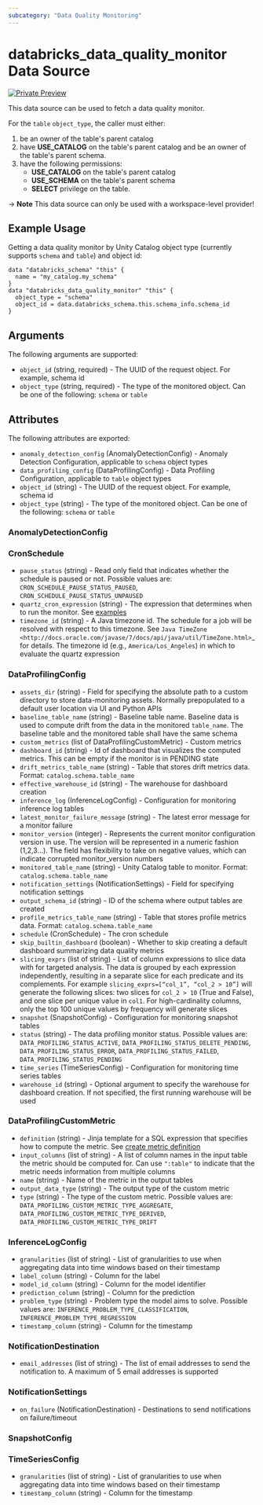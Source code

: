 ```yaml
---
subcategory: "Data Quality Monitoring"
---
```

# databricks_data_quality_monitor Data Source
[![Private Preview](https://img.shields.io/badge/Release_Stage-Private_Preview-blueviolet)](https://docs.databricks.com/aws/en/release-notes/release-types)

This data source can be used to fetch a data quality monitor.

For the `table` `object_type`, the caller must either:
1. be an owner of the table's parent catalog
2. have **USE_CATALOG** on the table's parent catalog and be an owner of the table's parent schema.
3. have the following permissions:
   - **USE_CATALOG** on the table's parent catalog
   - **USE_SCHEMA** on the table's parent schema
   - **SELECT** privilege on the table.

-> **Note** This data source can only be used with a workspace-level provider!


## Example Usage
Getting a data quality monitor by Unity Catalog object type (currently supports `schema` and `table`) and object id:

```hcl
data "databricks_schema" "this" {
  name = "my_catalog.my_schema"
}
data "databricks_data_quality_monitor" "this" {
  object_type = "schema"
  object_id = data.databricks_schema.this.schema_info.schema_id
}
```


## Arguments
The following arguments are supported:
* `object_id` (string, required) - The UUID of the request object. For example, schema id
* `object_type` (string, required) - The type of the monitored object. Can be one of the following: `schema` or `table`

## Attributes
The following attributes are exported:
* `anomaly_detection_config` (AnomalyDetectionConfig) - Anomaly Detection Configuration, applicable to `schema` object types
* `data_profiling_config` (DataProfilingConfig) - Data Profiling Configuration, applicable to `table` object types
* `object_id` (string) - The UUID of the request object. For example, schema id
* `object_type` (string) - The type of the monitored object. Can be one of the following: `schema` or `table`

### AnomalyDetectionConfig

### CronSchedule
* `pause_status` (string) - Read only field that indicates whether the schedule is paused or not. Possible values are: `CRON_SCHEDULE_PAUSE_STATUS_PAUSED`, `CRON_SCHEDULE_PAUSE_STATUS_UNPAUSED`
* `quartz_cron_expression` (string) - The expression that determines when to run the monitor. See [examples](https://www.quartz-scheduler.org/documentation/quartz-2.3.0/tutorials/crontrigger.html)
* `timezone_id` (string) - A Java timezone id. The schedule for a job will be resolved with respect to this timezone.
  See `Java TimeZone <http://docs.oracle.com/javase/7/docs/api/java/util/TimeZone.html>`_ for details.
  The timezone id (e.g., ``America/Los_Angeles``) in which to evaluate the quartz expression

### DataProfilingConfig
* `assets_dir` (string) - Field for specifying the absolute path to a custom directory to store data-monitoring
  assets. Normally prepopulated to a default user location via UI and Python APIs
* `baseline_table_name` (string) - Baseline table name.
  Baseline data is used to compute drift from the data in the monitored `table_name`.
  The baseline table and the monitored table shall have the same schema
* `custom_metrics` (list of DataProfilingCustomMetric) - Custom metrics
* `dashboard_id` (string) - Id of dashboard that visualizes the computed metrics.
  This can be empty if the monitor is in PENDING state
* `drift_metrics_table_name` (string) - Table that stores drift metrics data. Format: `catalog.schema.table_name`
* `effective_warehouse_id` (string) - The warehouse for dashboard creation
* `inference_log` (InferenceLogConfig) - Configuration for monitoring inference log tables
* `latest_monitor_failure_message` (string) - The latest error message for a monitor failure
* `monitor_version` (integer) - Represents the current monitor configuration version in use. The version will be represented in a
  numeric fashion (1,2,3...). The field has flexibility to take on negative values, which can indicate corrupted
  monitor_version numbers
* `monitored_table_name` (string) - Unity Catalog table to monitor. Format: `catalog.schema.table_name`
* `notification_settings` (NotificationSettings) - Field for specifying notification settings
* `output_schema_id` (string) - ID of the schema where output tables are created
* `profile_metrics_table_name` (string) - Table that stores profile metrics data. Format: `catalog.schema.table_name`
* `schedule` (CronSchedule) - The cron schedule
* `skip_builtin_dashboard` (boolean) - Whether to skip creating a default dashboard summarizing data quality metrics
* `slicing_exprs` (list of string) - List of column expressions to slice data with for targeted analysis. The data is grouped by
  each expression independently, resulting in a separate slice for each predicate and its
  complements. For example `slicing_exprs=[“col_1”, “col_2 > 10”]` will generate the following
  slices: two slices for `col_2 > 10` (True and False), and one slice per unique value in
  `col1`. For high-cardinality columns, only the top 100 unique values by frequency will
  generate slices
* `snapshot` (SnapshotConfig) - Configuration for monitoring snapshot tables
* `status` (string) - The data profiling monitor status. Possible values are: `DATA_PROFILING_STATUS_ACTIVE`, `DATA_PROFILING_STATUS_DELETE_PENDING`, `DATA_PROFILING_STATUS_ERROR`, `DATA_PROFILING_STATUS_FAILED`, `DATA_PROFILING_STATUS_PENDING`
* `time_series` (TimeSeriesConfig) - Configuration for monitoring time series tables
* `warehouse_id` (string) - Optional argument to specify the warehouse for dashboard creation. If not specified, the first running
  warehouse will be used

### DataProfilingCustomMetric
* `definition` (string) - Jinja template for a SQL expression that specifies how to compute the metric. See [create metric definition](https://docs.databricks.com/en/lakehouse-monitoring/custom-metrics.html#create-definition)
* `input_columns` (list of string) - A list of column names in the input table the metric should be computed for.
  Can use ``":table"`` to indicate that the metric needs information from multiple columns
* `name` (string) - Name of the metric in the output tables
* `output_data_type` (string) - The output type of the custom metric
* `type` (string) - The type of the custom metric. Possible values are: `DATA_PROFILING_CUSTOM_METRIC_TYPE_AGGREGATE`, `DATA_PROFILING_CUSTOM_METRIC_TYPE_DERIVED`, `DATA_PROFILING_CUSTOM_METRIC_TYPE_DRIFT`

### InferenceLogConfig
* `granularities` (list of string) - List of granularities to use when aggregating data into time windows based on their timestamp
* `label_column` (string) - Column for the label
* `model_id_column` (string) - Column for the model identifier
* `prediction_column` (string) - Column for the prediction
* `problem_type` (string) - Problem type the model aims to solve. Possible values are: `INFERENCE_PROBLEM_TYPE_CLASSIFICATION`, `INFERENCE_PROBLEM_TYPE_REGRESSION`
* `timestamp_column` (string) - Column for the timestamp

### NotificationDestination
* `email_addresses` (list of string) - The list of email addresses to send the notification to. A maximum of 5 email addresses is supported

### NotificationSettings
* `on_failure` (NotificationDestination) - Destinations to send notifications on failure/timeout

### SnapshotConfig

### TimeSeriesConfig
* `granularities` (list of string) - List of granularities to use when aggregating data into time windows based on their timestamp
* `timestamp_column` (string) - Column for the timestamp